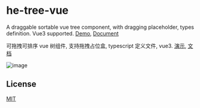 # he-tree-vue

A draggable sortable vue tree component, with dragging placeholder, types definition. Vue3 supported. [Demo](https://he-tree-vue.phphe.com), [Document](https://he-tree-vue.phphe.com)

可拖拽可排序 vue 树组件, 支持拖拽占位盒, typescript 定义文件, vue3. [演示](https://he-tree-vue.phphe.com/zh), [文档](https://he-tree-vue.phphe.com/zh)

![image](https://github.com/phphe/he-tree-vue/blob/master/public/demo.gif?raw=true)

## License

[MIT](http://opensource.org/licenses/MIT)
